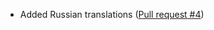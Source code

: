 - Added Russian translations ([Pull request #4](https://github.com/jahirxtrap/critterarmory/pull/4))